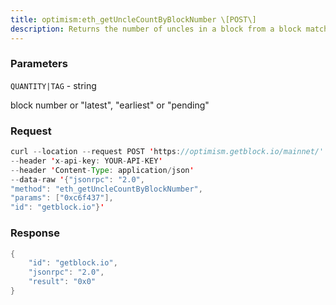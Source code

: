```yaml
---
title: optimism:eth_getUncleCountByBlockNumber \[POST\]
description: Returns the number of uncles in a block from a block matching the givenblock number.
---
```


### Parameters


`QUANTITY|TAG` - string

block number or "latest", "earliest" or "pending"

### Request

``` java
curl --location --request POST 'https://optimism.getblock.io/mainnet/' 
--header 'x-api-key: YOUR-API-KEY' 
--header 'Content-Type: application/json' 
--data-raw '{"jsonrpc": "2.0",
"method": "eth_getUncleCountByBlockNumber",
"params": ["0xc6f437"],
"id": "getblock.io"}'
```

###  Response

``` java
{
    "id": "getblock.io",
    "jsonrpc": "2.0",
    "result": "0x0"
}
```

